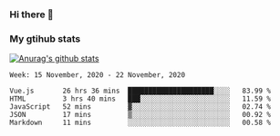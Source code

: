 ### Hi there 👋

### My gtihub stats

[![Anurag's github stats](https://github-readme-stats.vercel.app/api?username=gaozhidong)](https://github.com/gaozhidong/github-readme-stats)

<!--START_SECTION:waka-->
```text
Week: 15 November, 2020 - 22 November, 2020

Vue.js       26 hrs 36 mins  █████████████████████░░░░   83.99 % 
HTML         3 hrs 40 mins   ███░░░░░░░░░░░░░░░░░░░░░░   11.59 % 
JavaScript   52 mins         ▓░░░░░░░░░░░░░░░░░░░░░░░░   02.74 % 
JSON         17 mins         ▒░░░░░░░░░░░░░░░░░░░░░░░░   00.92 % 
Markdown     11 mins         ░░░░░░░░░░░░░░░░░░░░░░░░░   00.58 % 
```
<!--END_SECTION:waka-->